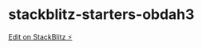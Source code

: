 # stackblitz-starters-obdah3

[Edit on StackBlitz ⚡️](https://stackblitz.com/edit/stackblitz-starters-obdah3)